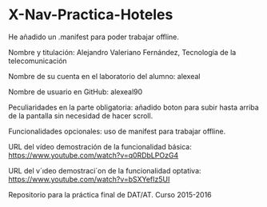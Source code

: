 # X-Nav-Practica-Hoteles

He añadido un .manifest para poder trabajar offline.

Nombre y titulación: Alejandro Valeriano Fernández, Tecnología de la telecomunicación

Nombre de su cuenta en el laboratorio del alumno: alexeal

Nombre de usuario en GitHub: alexeal90

Peculiaridades en la parte obligatoria: añadido boton para subir hasta arriba de la pantalla sin necesidad de hacer scroll.

Funcionalidades opcionales: uso de manifest para trabajar offline.

URL del vídeo demostración de la funcionalidad básica: https://www.youtube.com/watch?v=q0RDbLPOzG4

URL del v´ıdeo demostraci´on de la funcionalidad optativa: https://www.youtube.com/watch?v=bSXYefIz5UI

Repositorio para la práctica final de DAT/AT. Curso 2015-2016

